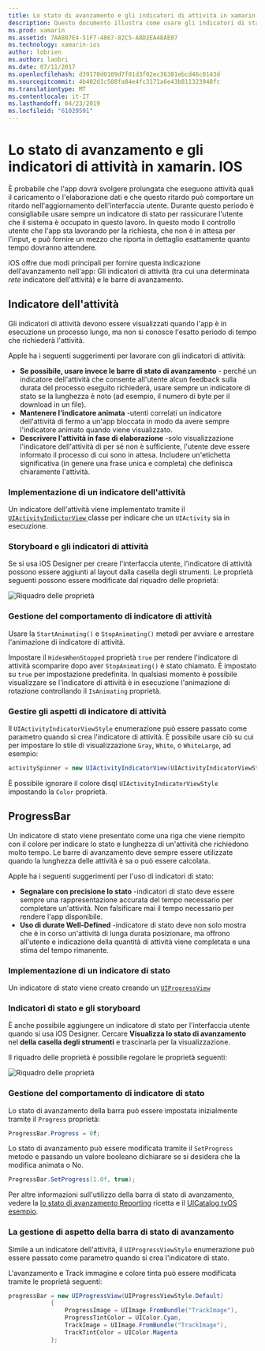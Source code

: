 ```yaml
---
title: Lo stato di avanzamento e gli indicatori di attività in xamarin. IOS
description: Questo documento illustra come usare gli indicatori di stato e attività in xamarin. IOS. Viene descritto come usarli sia a livello di codice e con uno storyboard.
ms.prod: xamarin
ms.assetid: 7AA887E4-51F7-4867-82C5-A8D2EA48AE07
ms.technology: xamarin-ios
author: lobrien
ms.author: laobri
ms.date: 07/11/2017
ms.openlocfilehash: d39170d0109d7f81d3f02ec36381ebcd46c0143d
ms.sourcegitcommit: 4b402d1c508fa84e4fc3171a6e43b811323948fc
ms.translationtype: MT
ms.contentlocale: it-IT
ms.lasthandoff: 04/23/2019
ms.locfileid: "61029591"
---
```

# <a name="progress-and-activity-indicators-in-xamarinios"></a>Lo stato di avanzamento e gli indicatori di attività in xamarin. IOS

È probabile che l'app dovrà svolgere prolungata che eseguono attività quali il caricamento o l'elaborazione dati e che questo ritardo può comportare un ritardo nell'aggiornamento dell'interfaccia utente. Durante questo periodo è consigliabile usare sempre un indicatore di stato per rassicurare l'utente che il sistema è occupato in questo lavoro. In questo modo il controllo utente che l'app sta lavorando per la richiesta, che non è in attesa per l'input, e può fornire un mezzo che riporta in dettaglio esattamente quanto tempo dovranno attendere.

iOS offre due modi principali per fornire questa indicazione dell'avanzamento nell'app: Gli indicatori di attività (tra cui una determinata _rete_ indicatore dell'attività) e le barre di avanzamento.

## <a name="activity-indicator"></a>Indicatore dell'attività

Gli indicatori di attività devono essere visualizzati quando l'app è in esecuzione un processo lungo, ma non si conosce l'esatto periodo di tempo che richiederà l'attività.

Apple ha i seguenti suggerimenti per lavorare con gli indicatori di attività:

- **Se possibile, usare invece le barre di stato di avanzamento** - perché un indicatore dell'attività che consente all'utente alcun feedback sulla durata del processo eseguito richiederà, usare sempre un indicatore di stato se la lunghezza è noto (ad esempio, il numero di byte per il download in un file).
- **Mantenere l'indicatore animata** -utenti correlati un indicatore dell'attività di fermo a un'app bloccata in modo da avere sempre l'indicatore animato quando viene visualizzato.
- **Descrivere l'attività in fase di elaborazione** -solo visualizzazione l'indicatore dell'attività di per sé non è sufficiente, l'utente deve essere informato il processo di cui sono in attesa. Includere un'etichetta significativa (in genere una frase unica e completa) che definisca chiaramente l'attività.

### <a name="implementing-an-activity-indicator"></a>Implementazione di un indicatore dell'attività

Un indicatore dell'attività viene implementato tramite il [ `UIActivityIndictorView` ](xref:UIKit.UIActivityIndicatorView) classe per indicare che un `UIActivity` sia in esecuzione.

### <a name="activity-indicators-and-storyboards"></a>Storyboard e gli indicatori di attività

Se si usa iOS Designer per creare l'interfaccia utente, l'indicatore di attività possono essere aggiunti al layout dalla casella degli strumenti. Le proprietà seguenti possono essere modificate dal riquadro delle proprietà:

![Riquadro delle proprietà](progress-activity-indicator-images/progress-indicator1.png)

### <a name="managing-activity-indicator-behavior"></a>Gestione del comportamento di indicatore di attività

Usare la `StartAnimating()` e `StopAnimating()` metodi per avviare e arrestare l'animazione di indicatore di attività.

Impostare il `HidesWhenStopped` proprietà `true` per rendere l'indicatore di attività scomparire dopo aver `StopAnimating()` è stato chiamato. È impostato su `true` per impostazione predefinita. In qualsiasi momento è possibile visualizzare se l'indicatore di attività è in esecuzione l'animazione di rotazione controllando il `IsAnimating` proprietà. 


### <a name="managing-activity-indicator-appearances"></a>Gestire gli aspetti di indicatore di attività

Il `UIActivityIndicatorViewStyle` enumerazione può essere passato come parametro quando si crea l'indicatore di attività. È possibile usare ciò su cui per impostare lo stile di visualizzazione `Gray`, `White`, o `WhiteLarge`, ad esempio:

```csharp
activitySpinner = new UIActivityIndicatorView(UIActivityIndicatorViewStyle.WhiteLarge);
```

È possibile ignorare il colore disql `UIActivityIndicatorViewStyle` impostando la `Color` proprietà.

## <a name="progress-bar"></a>ProgressBar

Un indicatore di stato viene presentato come una riga che viene riempito con il colore per indicare lo stato e lunghezza di un'attività che richiedono molto tempo. Le barre di avanzamento deve sempre essere utilizzate quando la lunghezza delle attività è sa o può essere calcolata.

Apple ha i seguenti suggerimenti per l'uso di indicatori di stato:

- **Segnalare con precisione lo stato** -indicatori di stato deve essere sempre una rappresentazione accurata del tempo necessario per completare un'attività. Non falsificare mai il tempo necessario per rendere l'app disponibile.
- **Uso di durate Well-Defined** -indicatore di stato deve non solo mostra che è in corso un'attività di lunga durata posizionare, ma offrono all'utente e indicazione della quantità di attività viene completata e una stima del tempo rimanente.

### <a name="implementing-an-progress-bar"></a>Implementazione di un indicatore di stato

Un indicatore di stato viene creato creando un [`UIProgressView`](xref:UIKit.UIProgressView)

### <a name="progress-bars-and-storyboards"></a>Indicatori di stato e gli storyboard

È anche possibile aggiungere un indicatore di stato per l'interfaccia utente quando si usa iOS Designer. Cercare **Visualizza lo stato di avanzamento** nel **della casella degli strumenti** e trascinarla per la visualizzazione.

Il riquadro delle proprietà è possibile regolare le proprietà seguenti:

![Riquadro delle proprietà](progress-activity-indicator-images/progress-indicator3.png)


### <a name="managing-progress-bar-behavior"></a>Gestione del comportamento di indicatore di stato

Lo stato di avanzamento della barra può essere impostata inizialmente tramite il `Progress` proprietà:

```csharp
ProgressBar.Progress = 0f;
```

Lo stato di avanzamento può essere modificata tramite il `SetProgress` metodo e passando un valore booleano dichiarare se si desidera che la modifica animata o No.

```csharp
ProgressBar.SetProgress(1.0f, true);
```

Per altre informazioni sull'utilizzo della barra di stato di avanzamento, vedere la [lo stato di avanzamento Reporting](https://github.com/xamarin/recipes/tree/master/Recipes/cross-platform/networking/download_progress) ricetta e il [UICatalog tvOS esempio](https://developer.xamarin.com/samples/monotouch/tvos/UICatalog/).

### <a name="managing-progress-bar-appearance"></a>La gestione di aspetto della barra di stato di avanzamento

Simile a un indicatore dell'attività, il `UIProgressViewStyle` enumerazione può essere passato come parametro quando si crea l'indicatore di stato.

L'avanzamento e Track immagine e colore tinta può essere modificata tramite le proprietà seguenti:

```csharp
progressBar = new UIProgressView(UIProgressViewStyle.Default)
            {
                ProgressImage = UIImage.FromBundle("TrackImage"),
                ProgressTintColor = UIColor.Cyan,
                TrackImage = UIImage.FromBundle("TrackImage"),
                TrackTintColor = UIColor.Magenta
            }; 
```



